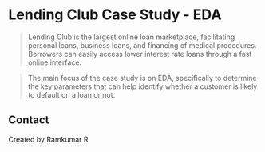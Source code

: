 # Lending Club Case Study - EDA
> Lending Club is the largest online loan marketplace, facilitating personal loans, business loans, and financing of medical procedures. Borrowers can easily access lower interest rate loans through a fast online interface. 

> The main focus of the case study is on EDA, specifically to determine the key parameters that can help identify whether a customer is likely to default on a loan or not.



## Contact
Created by Ramkumar R
